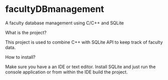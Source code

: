# facultyDBmanagement
A faculty database management using C/C++ and SQLite

What is the project?

This project is used to combine C++ with SQLite API to keep track of faculty data.

How to install?

Make sure you have a an IDE or text editor. 
Install SQLite and just run the console application or from within the IDE build the project.
